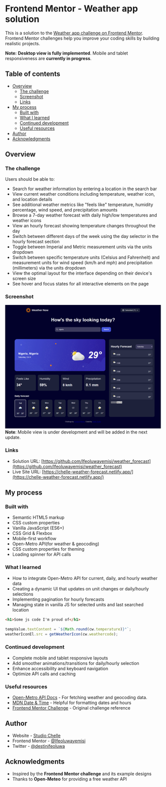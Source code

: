 # Frontend Mentor - Weather app solution

This is a solution to the [Weather app challenge on Frontend Mentor](https://www.frontendmentor.io/challenges/weather-app-K1FhddVm49). Frontend Mentor challenges help you improve your coding skills by building realistic projects. 

**Note:** **Desktop view is fully implemented**. Mobile and tablet responsiveness are **currently in progress**.

## Table of contents

- [Overview](#overview)
  - [The challenge](#the-challenge)
  - [Screenshot](#screenshot)
  - [Links](#links)
- [My process](#my-process)
  - [Built with](#built-with)
  - [What I learned](#what-i-learned)
  - [Continued development](#continued-development)
  - [Useful resources](#useful-resources)
- [Author](#author)
- [Acknowledgments](#acknowledgments)

## Overview

### The challenge

Users should be able to:

- Search for weather information by entering a location in the search bar
- View current weather conditions including temperature, weather icon, and location details
- See additional weather metrics like "feels like" temperature, humidity percentage, wind speed, and precipitation amounts
- Browse a 7-day weather forecast with daily high/low temperatures and weather icons
- View an hourly forecast showing temperature changes throughout the day
- Switch between different days of the week using the day selector in the hourly forecast section
- Toggle between Imperial and Metric measurement units via the units dropdown 
- Switch between specific temperature units (Celsius and Fahrenheit) and measurement units for wind speed (km/h and mph) and precipitation (millimeters) via the units dropdown
- View the optimal layout for the interface depending on their device's screen size
- See hover and focus states for all interactive elements on the page

### Screenshot
![](./assets/screenshot.jpg)
**Note**: Mobile view is under development and will be added in the next update.


### Links

- Solution URL: [https://github.com/Ifeoluwayemisi/weather_forecast](https://github.com/Ifeoluwayemisi/weather_forecast)
- Live Site URL: [https://chelle-weather-forecast.netlify.app/](https://chelle-weather-forecast.netlify.app/)

## My process

### Built with

- Semantic HTML5 markup
- CSS custom properties
- Vanilla JavaScript (ES6+)
- CSS Grid & Flexbox
- Mobile-first workflow
- Open-Metro API(for weather & geocoding)
- CSS custom properties for theming
- Loading spinner for API calls

### What I learned

- How to integrate Open-Metro API for current, daily, and hourly weather data
- Creating a dynamic UI that updates on unit changes or daily/hourly selections
- Implementing pagination for hourly forecasts
- Managing state in vanilla JS for selected units and last searched location

```html
<h1>Some js code I'm proud of</h1>
```
```js
tempValue.textContent = `${Math.round(cw.temperature)}°`;
weatherIconEl.src = getWeatherIcon(cw.weathercode);
```

### Continued development

- Complete mobile and tablet responsive layouts 
- Add smoother animations/transitions for daily/hourly selection
- Enhance accessibility and keyboard navigation
- Optimize API calls and caching

### Useful resources

- [Open-Metro API Docs](https://open-meteo.com/en/docs) - For fetching weather and geocoding data.
- [MDN Date & Time](https://developer.mozilla.org/en-US/docs/Web/JavaScript/Reference/Global_Objects/Date) - Helpful for formatting dates and hours
- [Frontend Mentor Challenge](https://www.frontendmentor.io/challenges/weather-app-K1FhddVm49) - Original challenge reference

## Author

- Website - [Studio Chelle](https://olayoderacheal.netlify.app/)
- Frontend Mentor - [@Ifeoluwayemisi](https://www.frontendmentor.io/profile/Ifeoluwayemisi)
- Twitter - [@destinifeoluwa](https://x.com/destinifeoluwa?t=41uPuUNrLfGTwKOKNtCkhQ&s=09)


## Acknowledgments

- Inspired by the **Frontend Mentor challenge** and its example designs
- Thanks to **Open-Meteo** for providing a free weather API
